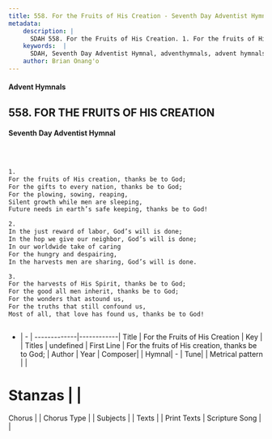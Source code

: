 ```yaml
---
title: 558. For the Fruits of His Creation - Seventh Day Adventist Hymnal
metadata:
    description: |
      SDAH 558. For the Fruits of His Creation. 1. For the fruits of His creation, thanks be to God; For the gifts to every nation, thanks be to God; For the plowing, sowing, reaping, Silent growth while men are sleeping, Future needs in earth’s safe keeping, thanks be to God!
    keywords:  |
      SDAH, Seventh Day Adventist Hymnal, adventhymnals, advent hymnals, For the Fruits of His Creation, For the fruits of His creation, thanks be to God; 
    author: Brian Onang'o
---
```


#### Advent Hymnals
## 558. FOR THE FRUITS OF HIS CREATION
#### Seventh Day Adventist Hymnal

```txt



1.
For the fruits of His creation, thanks be to God;
For the gifts to every nation, thanks be to God;
For the plowing, sowing, reaping,
Silent growth while men are sleeping,
Future needs in earth’s safe keeping, thanks be to God!

2.
In the just reward of labor, God’s will is done;
In the hop we give our neighbor, God’s will is done;
In our worldwide take of caring
For the hungry and despairing,
In the harvests men are sharing, God’s will is done.

3.
For the harvests of His Spirit, thanks be to God;
For the good all men inherit, thanks be to God;
For the wonders that astound us,
For the truths that still confound us,
Most of all, that love has found us, thanks be to God!



```

- |   -  |
-------------|------------|
Title | For the Fruits of His Creation |
Key |  |
Titles | undefined |
First Line | For the fruits of His creation, thanks be to God; |
Author | 
Year | 
Composer|  |
Hymnal|  - |
Tune|  |
Metrical pattern | |
# Stanzas |  |
Chorus |  |
Chorus Type |  |
Subjects |  |
Texts |  |
Print Texts | 
Scripture Song |  |
  
